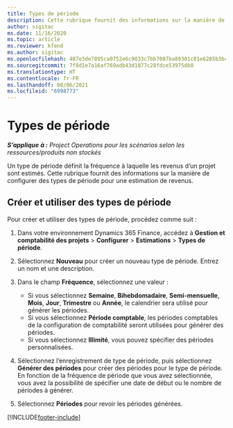 ```yaml
---
title: Types de période
description: Cette rubrique fournit des informations sur la manière de configurer des types de période pour une estimation de revenus.
author: sigitac
ms.date: 11/16/2020
ms.topic: article
ms.reviewer: kfend
ms.author: sigitac
ms.openlocfilehash: 487e3de7895ca0752e6c9033c7bb7007ba89301c01e6205b3bc8a7d750724bc9
ms.sourcegitcommit: 7f8d1e7a16af769adb43d1877c28fdce53975db8
ms.translationtype: HT
ms.contentlocale: fr-FR
ms.lasthandoff: 08/06/2021
ms.locfileid: "6998773"
---
```

# <a name="period-types"></a>Types de période

_**S’applique à :** Project Operations pour les scénarios selon les ressources/produits non stockés_

Un type de période définit la fréquence à laquelle les revenus d’un projet sont estimés. Cette rubrique fournit des informations sur la manière de configurer des types de période pour une estimation de revenus. 

## <a name="create-and-work-with-period-types"></a>Créer et utiliser des types de période
Pour créer et utiliser des types de période, procédez comme suit :

1. Dans votre environnement Dynamics 365 Finance, accédez à **Gestion et comptabilité des projets** > **Configurer** > **Estimations** > **Types de période**.
2. Sélectionnez **Nouveau** pour créer un nouveau type de période. Entrez un nom et une description.
3. Dans le champ **Fréquence**, sélectionnez une valeur :

    - Si vous sélectionnez **Semaine**, **Bihebdomadaire**, **Semi-mensuelle**, **Mois**, **Jour**, **Trimestre** ou **Année**, le calendrier sera utilisé pour générer les périodes. 
    - Si vous sélectionnez **Période comptable**, les périodes comptables de la configuration de comptabilité seront utilisées pour générer des périodes.
    - Si vous sélectionnez **Illimité**, vous pouvez spécifier des périodes personnalisées.
4. Sélectionnez l’enregistrement de type de période, puis sélectionnez **Générer des périodes** pour créer des périodes pour le type de période. En fonction de la fréquence de période que vous avez sélectionnée, vous avez la possibilité de spécifier une date de début ou le nombre de périodes à générer.
5. Sélectionnez **Périodes** pour revoir les périodes générées.



[!INCLUDE[footer-include](../includes/footer-banner.md)]